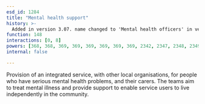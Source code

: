 ```yaml
---
esd_id: 1284
title: "Mental health support"
history: >-
  Added in version 3.07. name changed to 'Mental health officers' in version 4.00. Add to LGSL, update description and scope notes in version 4.0.1.
function: 148
interactions: [0, 8]
powers: [368, 368, 369, 369, 369, 369, 369, 369, 2342, 2347, 2348, 2349, 2350, 2350, 2351, 2352, 2353, 2440, 2440, 2440, 2440, 2440, 2440, 2440, 2440, 2442, 2442, 2442, 2442, 2442, 2442, 2442, 2443, 2443, 2443, 2443, 2443, 2443, 2443, 2444, 2444, 2444, 2444, 2444, 2444, 2444, 2444, 2444, 2445, 2445, 2445, 2445, 2445, 2445, 2445, 2445, 2445, 2445, 2566, 2567, 2775, 2775, 2957]
internal: false

---
```


Provision of an integrated service, with other local organisations, for people who have serious mental health problems, and their carers.  The teams aim to treat mental illness and provide support to enable service users to live independently in the community.

